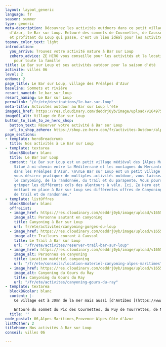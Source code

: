 ```yaml
---
layout: layout_generic
language: fr
season: summer
type: generic
meta-description: Découvrez les activités outdoors dans ce petit village des Préalpes
  d'Azur, le Bar sur Loup. Entouré des sommets de Courmettes, de Caussols, du Cheiron
  et profitant du Loup qui passe, c'est un lieu idéal pour les activités Outdoor.
topnav_color_text: light
introduction:
  you_arrive: Trouvez votre activité nature à Bar sur Loup
  zehero_advice: ZE HERO vous conseille pour les activités et la location des équipements
    pour toute la famille
title: Le Bar sur Loup et ses activités outdoor pour la saison d'été
activite: villes 06
level: 2
enHome: 2
page_title: Le Bar sur Loup, village des Préalpes d'Azur
baseline: Sommets et rivière
resort_nameid: le_bar_sur_loup
resort_naming: Le Bar sur Loup
permalink: "/fr/ete/destinations/le-bar-sur-loup"
meta-title: Activités outdoor au Bar sur Loup l'été
image01_href: https://res.cloudinary.com/deddrj0yb/image/upload/v1649756837/website/resorts/Le%20Bar%20sur%20Loup/landscape-319855_1920.jpg
image01_alt: Village de Bar sur Loup
button_to_link_to_ze_hero_shop:
  button_text: Réserver votre activité à Bar sur Loup
  url_to_shop_zehero: https://shop.ze-hero.com/fr/activites-Outdoor/alpes-maritimes
page_sections:
- template: heroBreadcrumb
  title: Nos activités à Le Bar sur Loup
- template: textarea
  blockBGcolor: blanc
  title: Le Bar Sur Loup
  content: "Le Bar sur Loup est un petit village médiéval des [Alpes Maritimes](https://www.ze-hero.com/fr/ete/destinations/alpes-maritimes).
    Situé à mi-chemin entre la Méditerrané et les montagnes du Mercantour, il se trouve
    dans les Préalpes d'Azur. \n\nLe Bar sur Loup est un petit village parfait si
    vous désirez pratiquer de multiples activités outdoor, vous laissez tenter par
    le canyoning, de la randonnée, du trail et du parapente. Vous pourrez également
    grimper les différents cols des alentours à vélo. Ici, Ze Hero est implanté en
    mettant en place à Bar sur Loup ses différentes offres de Canyoning mais également
    de trail et de randonnée."
- template: listOffres
  blockBGcolor: blanc
  offreList:
  - image_href: https://res.cloudinary.com/deddrj0yb/image/upload/v1655365196/website/Canyoning%2006/Screenshot_5.jpg
    image_alt: Personne sautant en canyoning
    title: Canyoning à Bar sur Loup
    url: fr/ete/activites/canyoning-gorges-du-loup
  - image_href: https://res.cloudinary.com/deddrj0yb/image/upload/v1655970333/website/By%20Ze%20Hero%20Activity/IMG20220612105528_1.jpg
    image_alt: Traileurs courant à Caussol
    title: Le Trail à Bar sur Loup
    url: "/fr/ete/activites/reserver-trail-bar-sur-loup"
  - image_href: https://res.cloudinary.com/deddrj0yb/image/upload/v1655458291/website/By%20Ze%20Hero%20Activity/IMG_4080_1.jpg
    image_alt: Personnes en canyoning
    title: Location matériel canyoning
    url: "/fr/ete/conseils/location-materiel-canyoning-alpes-maritimes"
  - image_href: https://res.cloudinary.com/deddrj0yb/image/upload/v1655450388/website/Canyoning%2006/IMG-20220617-WA0003.jpg
    image_alt: Canyoning du Gours du Ray
    title: Canyoning du Gours du Ray
    url: "/fr/ete/activites/canyoning-gours-du-ray"
- template: textarea
  blockBGcolor: blanc
  content: |-
    Ce village est à 30mn de la mer mais aussi [d'Antibes ](https://www.ze-hero.com/fr/ete/destinations/antibes)et de Cagne sur Mer. Il se trouve tout prêt également de Gréolières les neiges. Le Mercantour lui, un peu loin, reste tout de même seulement à 1h15 de route.

    Entouré du sommet du Pic des Courmettes, du Puy de Tourrettes, de Naouri, du plateau de Caussol, il est également traversé par le Loup. Un village perché qui offre une nature d’exception, préservé et protégé. Alternant gorges et cascades, plateaux et cols, sommets et vue panoramique, ce petit village est un coin de paradis pour les activités outdoor.
  title: ''
code_postal: 06,Alpes-Maritimes,Provence-Alpes-Côte d'Azur
listMother: 2
titleHome: Nos activités à Bar sur Loup
conseil: villes 06

---
```


